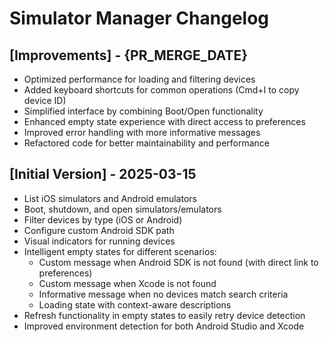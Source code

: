 # Simulator Manager Changelog

## [Improvements] - {PR_MERGE_DATE}

- Optimized performance for loading and filtering devices
- Added keyboard shortcuts for common operations (Cmd+I to copy device ID)
- Simplified interface by combining Boot/Open functionality
- Enhanced empty state experience with direct access to preferences
- Improved error handling with more informative messages
- Refactored code for better maintainability and performance

## [Initial Version] - 2025-03-15

- List iOS simulators and Android emulators
- Boot, shutdown, and open simulators/emulators
- Filter devices by type (iOS or Android)
- Configure custom Android SDK path
- Visual indicators for running devices
- Intelligent empty states for different scenarios:
  - Custom message when Android SDK is not found (with direct link to preferences)
  - Custom message when Xcode is not found
  - Informative message when no devices match search criteria
  - Loading state with context-aware descriptions
- Refresh functionality in empty states to easily retry device detection
- Improved environment detection for both Android Studio and Xcode
